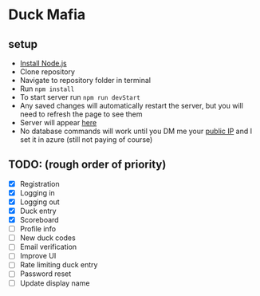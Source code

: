 # Duck Mafia

## setup
- [Install Node.js](https://nodejs.org/en/download/)
- Clone repository
- Navigate to repository folder in terminal
- Run `npm install`
- To start server run `npm run devStart`
- Any saved changes will automatically restart the server, but you will need to refresh the page to see them
- Server will appear [here](http://localhost:3000/)
- No database commands will work until you DM me your [public IP](https://www.whatismyip.com/) and I set it in azure (still not paying of course)

## TODO: (rough order of priority)
- [x] Registration
- [x] Logging in
- [x] Logging out
- [x] Duck entry
- [x] Scoreboard
- [ ] Profile info
- [ ] New duck codes
- [ ] Email verification
- [ ] Improve UI
- [ ] Rate limiting duck entry
- [ ] Password reset
- [ ] Update display name
